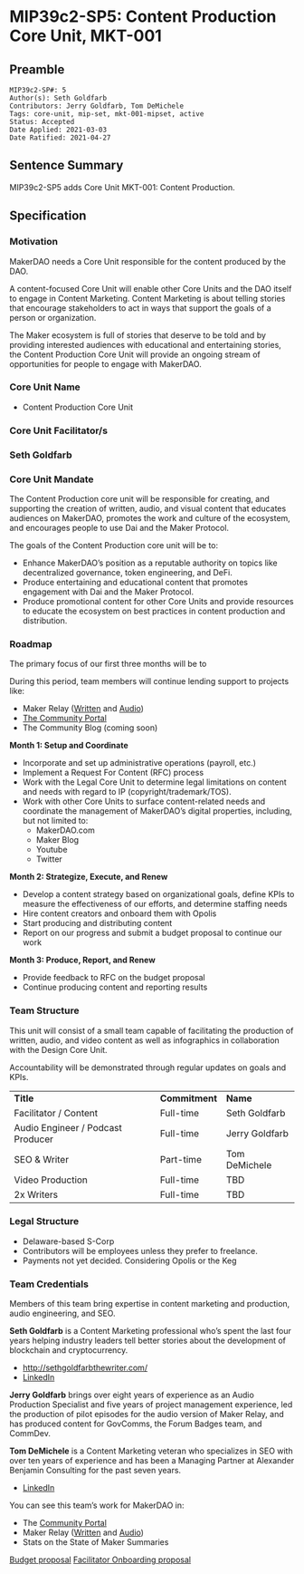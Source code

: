 # MIP39c2-SP5: Content Production Core Unit, MKT-001

## Preamble

```
MIP39c2-SP#: 5
Author(s): Seth Goldfarb
Contributors: Jerry Goldfarb, Tom DeMichele
Tags: core-unit, mip-set, mkt-001-mipset, active
Status: Accepted
Date Applied: 2021-03-03
Date Ratified: 2021-04-27
```

## Sentence Summary

MIP39c2-SP5 adds Core Unit MKT-001: Content Production.

## Specification

### **Motivation**

MakerDAO needs a Core Unit responsible for the content produced by the DAO.

A content-focused Core Unit will enable other Core Units and the DAO itself to engage in Content Marketing. Content Marketing is about telling stories that encourage stakeholders to act in ways that support the goals of a person or organization.

The Maker ecosystem is full of stories that deserve to be told and by providing interested audiences with educational and entertaining stories, the Content Production Core Unit will provide an ongoing stream of opportunities for people to engage with MakerDAO.

### **Core Unit Name**

* Content Production Core Unit

### **Core Unit Facilitator/s**

### Seth Goldfarb

### **Core Unit Mandate**

The Content Production core unit will be responsible for creating, and supporting the creation of written, audio, and visual content that educates audiences on MakerDAO, promotes the work and culture of the ecosystem, and encourages people to use Dai and the Maker Protocol.

The goals of the Content Production core unit will be to:

* Enhance MakerDAO’s position as a reputable authority on topics like decentralized governance, token engineering, and DeFi.
* Produce entertaining and educational content that promotes engagement with Dai and the Maker Protocol.
* Produce promotional content for other Core Units and provide resources to educate the ecosystem on best practices in content production and distribution.

### **Roadmap**

The primary focus of our first three months will be to

During this period, team members will continue lending support to projects like:

* Maker Relay ([Written](https://forum.makerdao.com/tag/maker-relay) and [Audio](https://anchor.fm/voicesofmkr/))
* [The Community Portal](communitydevelopment.makerdao.com)
* The Community Blog (coming soon)

**Month 1: Setup and Coordinate**

* Incorporate and set up administrative operations (payroll, etc.)
* Implement a Request For Content (RFC) process
* Work with the Legal Core Unit to determine legal limitations on content and needs with regard to IP (copyright/trademark/TOS).
* Work with other Core Units to surface content-related needs and coordinate the management of MakerDAO’s digital properties, including, but not limited to:
    * MakerDAO.com
    * Maker Blog
    * Youtube
    * Twitter

**Month 2: Strategize, Execute, and Renew**

* Develop a content strategy based on organizational goals, define KPIs to measure the effectiveness of our efforts, and determine staffing needs
* Hire content creators and onboard them with Opolis
* Start producing and distributing content
* Report on our progress and submit a budget proposal to continue our work

**Month 3: Produce, Report, and Renew**

* Provide feedback to RFC on the budget proposal
* Continue producing content and reporting results

### **Team Structure**

This unit will consist of a small team capable of facilitating the production of written, audio, and video content as well as infographics in collaboration with the Design Core Unit.

Accountability will be demonstrated through regular updates on goals and KPIs.

<table>
  <tr>
   <td><strong>Title</strong>
   </td>
   <td><strong>Commitment</strong>
   </td>
   <td><strong>Name</strong>
   </td>
  </tr>
  <tr>
   <td>Facilitator / Content
   </td>
   <td>Full-time
   </td>
   <td>Seth Goldfarb
   </td>
  </tr>
  <tr>
   <td>Audio Engineer / Podcast Producer
   </td>
   <td>Full-time
   </td>
   <td>Jerry Goldfarb
   </td>
  </tr>
  <tr>
   <td>SEO & Writer
   </td>
   <td>Part-time
   </td>
   <td>Tom DeMichele
   </td>
  </tr>
  <tr>
   <td>Video Production
   </td>
   <td>Full-time
   </td>
   <td>TBD
   </td>
  </tr>
  <tr>
   <td>2x Writers
   </td>
   <td>Full-time
   </td>
   <td>TBD
   </td>
  </tr>
</table>

### **Legal Structure**

* Delaware-based S-Corp
* Contributors will be employees unless they prefer to freelance.
* Payments not yet decided. Considering Opolis or the Keg

### **Team Credentials**

Members of this team bring expertise in content marketing and production, audio engineering, and SEO. 

**Seth Goldfarb** is a Content Marketing professional who’s spent the last four years helping industry leaders tell better stories about the development of blockchain and cryptocurrency.
* http://sethgoldfarbthewriter.com/
* [LinkedIn](https://www.linkedin.com/in/asethgoldfarb/)

**Jerry Goldfarb** brings over eight years of experience as an Audio Production Specialist and five years of project management experience, led the production of pilot episodes for the audio version of Maker Relay, and has produced content for GovComms, the Forum Badges team, and CommDev.

**Tom DeMichele** is a Content Marketing veteran who specializes in SEO with over ten years of experience and has been a Managing Partner at Alexander Benjamin Consulting for the past seven years.
* [LinkedIn](https://www.linkedin.com/in/thomas-demichele-5285b380/)

You can see this team’s work for MakerDAO in:

* The [Community Portal](https://community-development.makerdao.com/en/)
* Maker Relay ([Written](https://forum.makerdao.com/tag/maker-relay) and [Audio](https://anchor.fm/voicesofmkr/))
* Stats on the State of Maker Summaries

[Budget proposal](https://forum.makerdao.com/t/mip40c2-sp5-core-unit-budget-mkt-001/6824)
[Facilitator Onboarding proposal](https://forum.makerdao.com/t/mip41c4-sp5-facilitator-onboarding-mkt-001/6825)
